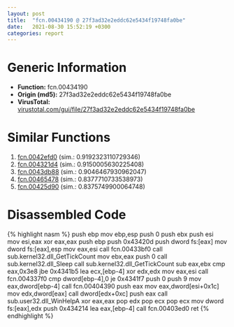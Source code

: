 ```yaml
---
layout: post
title:  "fcn.00434190 @ 27f3ad32e2eddc62e5434f19748fa0be"
date:   2021-08-30 15:52:19 +0300
categories: report
---
```


# Generic Information
- **Function:** fcn.00434190
- **Origin (md5):** 27f3ad32e2eddc62e5434f19748fa0be
- **VirusTotal:** [virustotal.com/gui/file/27f3ad32e2eddc62e5434f19748fa0be][virustotal_ref]



# Similar Functions

1. [fcn.0042efd0][similar_1_ref] (sim.: 0.9192323110729346)
2. [fcn.004321d4][similar_2_ref] (sim.: 0.9150005630225408)
3. [fcn.0043db88][similar_3_ref] (sim.: 0.9046467930962047)
4. [fcn.00465478][similar_4_ref] (sim.: 0.8377710733538973)
5. [fcn.00425d90][similar_5_ref] (sim.: 0.8375749900064748)


# Disassembled Code

{% highlight nasm %}
push ebp
mov ebp,esp
push 0
push ebx
push esi
mov esi,eax
xor eax,eax
push ebp
push 0x43420d
push dword fs:[eax]
mov dword fs:[eax],esp
mov eax,esi
call fcn.00433bf0
call sub.kernel32.dll_GetTickCount
mov ebx,eax
push 0
call sub.kernel32.dll_Sleep
call sub.kernel32.dll_GetTickCount
sub eax,ebx
cmp eax,0x3e8
jbe 0x4341b5
lea ecx,[ebp-4]
xor edx,edx
mov eax,esi
call fcn.004337f0
cmp dword[ebp-4],0
je 0x4341f7
push 0
push 9
mov eax,dword[ebp-4]
call fcn.00404390
push eax
mov eax,dword[esi+0x1c]
mov edx,dword[eax]
call dword[edx+0xc]
push eax
call sub.user32.dll_WinHelpA
xor eax,eax
pop edx
pop ecx
pop ecx
mov dword fs:[eax],edx
push 0x434214
lea eax,[ebp-4]
call fcn.00403ed0
ret 
{% endhighlight %}


[similar_1_ref]: /report/fcn.0042efd0@8aa4eec8eb0ac35fe10d9e0394d3dbe4
[similar_2_ref]: /report/fcn.004321d4@2ba145d6678d721baeb8d825fab7c600
[similar_3_ref]: /report/fcn.0043db88@6635b2bf1f4673ef3a7d242a02608d58
[similar_4_ref]: /report/fcn.00465478@6635b2bf1f4673ef3a7d242a02608d58
[similar_5_ref]: /report/fcn.00425d90@8aa4eec8eb0ac35fe10d9e0394d3dbe4
[virustotal_ref]: https://www.virustotal.com/gui/file/27f3ad32e2eddc62e5434f19748fa0be